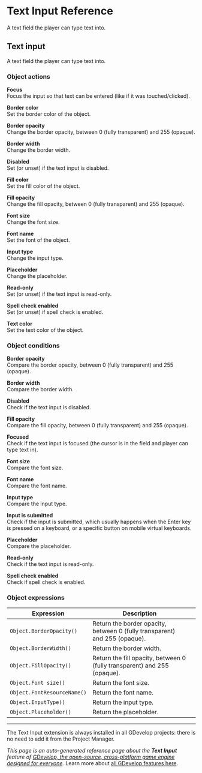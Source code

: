 # Text Input Reference

A text field the player can type text into. 



## Text input 

A text field the player can type text into. 

### Object actions

**Focus**  
Focus the input so that text can be entered (like if it was touched/clicked).

**Border color**  
Set the border color of the object.

**Border opacity**  
Change the border opacity, between 0 (fully transparent) and 255 (opaque).

**Border width**  
Change the border width.

**Disabled**  
Set (or unset) if the text input is disabled.

**Fill color**  
Set the fill color of the object.

**Fill opacity**  
Change the fill opacity, between 0 (fully transparent) and 255 (opaque).

**Font size**  
Change the font size.

**Font name**  
Set the font of the object.

**Input type**  
Change the input type.

**Placeholder**  
Change the placeholder.

**Read-only**  
Set (or unset) if the text input is read-only.

**Spell check enabled**  
Set (or unset) if spell check is enabled.

**Text color**  
Set the text color of the object.

### Object conditions

**Border opacity**  
Compare the border opacity, between 0 (fully transparent) and 255 (opaque).

**Border width**  
Compare the border width.

**Disabled**  
Check if the text input is disabled.

**Fill opacity**  
Compare the fill opacity, between 0 (fully transparent) and 255 (opaque).

**Focused**  
Check if the text input is focused (the cursor is in the field and player can type text in).

**Font size**  
Compare the font size.

**Font name**  
Compare the font name.

**Input type**  
Compare the input type.

**Input is submitted**  
Check if the input is submitted, which usually happens when the Enter key is pressed on a keyboard, or a specific button on mobile virtual keyboards.

**Placeholder**  
Compare the placeholder.

**Read-only**  
Check if the text input is read-only.

**Spell check enabled**  
Check if spell check is enabled.

### Object expressions

| Expression | Description |  |
|-----|-----|-----|
| `Object.BorderOpacity()` | Return the border opacity, between 0 (fully transparent) and 255 (opaque). ||
| `Object.BorderWidth()` | Return the border width. ||
| `Object.FillOpacity()` | Return the fill opacity, between 0 (fully transparent) and 255 (opaque). ||
| `Object.Font size()` | Return the font size. ||
| `Object.FontResourceName()` | Return the font name. ||
| `Object.InputType()` | Return the input type. ||
| `Object.Placeholder()` | Return the placeholder. ||



---

The Text Input extension is always installed in all GDevelop projects: there is no need to add it from the Project Manager.

*This page is an auto-generated reference page about the **Text Input** feature of [GDevelop, the open-source, cross-platform game engine designed for everyone](https://gdevelop.io/).* Learn more about [all GDevelop features here](/gdevelop5/all-features).